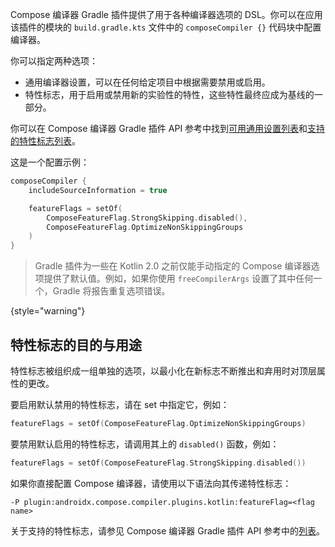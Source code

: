 [//]: # (title: Compose 编译器选项 DSL)

Compose 编译器 Gradle 插件提供了用于各种编译器选项的 DSL。你可以在应用该插件的模块的 `build.gradle.kts` 文件中的 `composeCompiler {}` 代码块中配置编译器。

你可以指定两种选项：

* 通用编译器设置，可以在任何给定项目中根据需要禁用或启用。
* 特性标志，用于启用或禁用新的实验性的特性，这些特性最终应成为基线的一部分。

你可以在 Compose 编译器 Gradle 插件 API 参考中找到[可用通用设置列表](https://kotlinlang.org/api/kotlin-gradle-plugin/compose-compiler-gradle-plugin/org.jetbrains.kotlin.compose.compiler.gradle/-compose-compiler-gradle-plugin-extension/)和[支持的特性标志列表](https://kotlinlang.org/api/kotlin-gradle-plugin/compose-compiler-gradle-plugin/org.jetbrains.kotlin.compose.compiler.gradle/-compose-feature-flag/-companion/)。

这是一个配置示例：

```kotlin
composeCompiler {
    includeSourceInformation = true

    featureFlags = setOf(
        ComposeFeatureFlag.StrongSkipping.disabled(),
        ComposeFeatureFlag.OptimizeNonSkippingGroups
    )
}
```

> Gradle 插件为一些在 Kotlin 2.0 之前仅能手动指定的 Compose 编译器选项提供了默认值。例如，如果你使用 `freeCompilerArgs` 设置了其中任何一个，Gradle 将报告重复选项错误。
>
{style="warning"}

## 特性标志的目的与用途

特性标志被组织成一组单独的选项，以最小化在新标志不断推出和弃用时对顶层属性的更改。

要启用默认禁用的特性标志，请在 set 中指定它，例如：

```kotlin
featureFlags = setOf(ComposeFeatureFlag.OptimizeNonSkippingGroups)
```

要禁用默认启用的特性标志，请调用其上的 `disabled()` 函数，例如：

```kotlin
featureFlags = setOf(ComposeFeatureFlag.StrongSkipping.disabled())
```

如果你直接配置 Compose 编译器，请使用以下语法向其传递特性标志：

```none
-P plugin:androidx.compose.compiler.plugins.kotlin:featureFlag=<flag name>
```

关于支持的特性标志，请参见 Compose 编译器 Gradle 插件 API 参考中的[列表](https://kotlinlang.org/api/kotlin-gradle-plugin/compose-compiler-gradle-plugin/org.jetbrains.kotlin.compose.compiler.gradle/-compose-feature-flag/-companion/)。